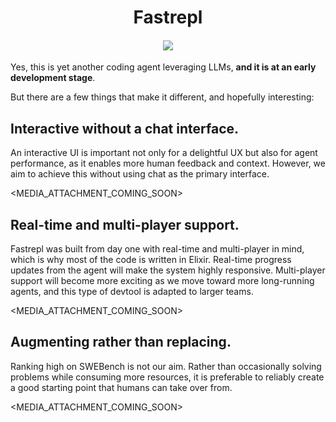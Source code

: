 <h1 align="center">Fastrepl</h1>
<h4 align="center">
    <a href="https://discord.gg/Y8bJkzuQZU" target="_blank">
        <img src="https://dcbadge.vercel.app/api/server/nMQ8ZqAegc?style=flat">
    </a>
</h4>

Yes, this is yet another coding agent leveraging LLMs, **and it is at an early development stage**.

But there are a few things that make it different, and hopefully interesting:

## Interactive without a chat interface.

An interactive UI is important not only for a delightful UX but also for agent performance, as it enables more human feedback and context. However, we aim to achieve this without using chat as the primary interface.

<MEDIA_ATTACHMENT_COMING_SOON>

## Real-time and multi-player support.

Fastrepl was built from day one with real-time and multi-player in mind, which is why most of the code is written in Elixir. Real-time progress updates from the agent will make the system highly responsive. Multi-player support will become more exciting as we move toward more long-running agents, and this type of devtool is adapted to larger teams.

<MEDIA_ATTACHMENT_COMING_SOON>

## Augmenting rather than replacing.

Ranking high on SWEBench is not our aim. Rather than occasionally solving problems while consuming more resources, it is preferable to reliably create a good starting point that humans can take over from.

<MEDIA_ATTACHMENT_COMING_SOON>
